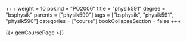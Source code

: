 +++
weight = 10
pokind = "PO2006"
title = "physik591"
degree = "bsphysik"
parents = ["physik590"]
tags = ["bsphysik", "physik591", "physik590"]
categories = ["course"]
bookCollapseSection = false
+++

{{< genCoursePage >}}
